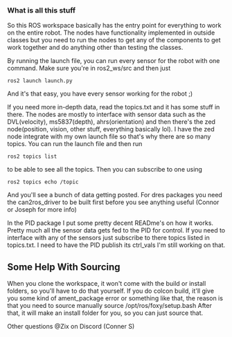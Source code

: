 ### What is all this stuff ###

So this ROS workspace basically has the entry point for everything to work on the entire robot. The nodes have functionality implemented in outside classes but you need to run the nodes to get any of the components to get work together and do anything other than testing the classes.

By running the launch file, you can run every sensor for the robot with one command. Make sure you're in ros2_ws/src and then just 

    ros2 launch launch.py

And it's that easy, you have every sensor working for the robot ;)

If you need more in-depth data, read the topics.txt and it has some stuff in there. The nodes are mostly to interface with sensor data such as the DVL(velocity), ms5837(depth), ahrs(orientation) and then there's the zed node(position, vision, other stuff, everything basically lol). I have the zed node integrate with my own launch file so that's why there are so many topics. You can run the launch file and then run 

    ros2 topics list

to be able to see all the topics. Then you can subscribe to one using 

    ros2 topics echo /topic

And you'll see a bunch of data getting posted. For dres packages you need the can2ros_driver to be built first before you see anything useful (Connor or Joseph for more info)

In the PID package I put some pretty decent READme's on how it works. Pretty much all the sensor data gets fed to the PID for control. If you need to interface with any of the sensors just subscribe to there topics listed in topics.txt. I need to have the PID publish its ctrl_vals I'm still working on that.

## Some Help With Sourcing ##

When you clone the workspace, it won't come with the build or install folders, so you'll have to do that yourself. If you do colcon build, it'll give you some kind of ament_package error or something like that, the reason is that you need to source manually source /opt/ros/foxy/setup.bash After that, it will make an install folder for you, so you can just source that. 

Other questions @Zix on Discord (Conner S)
